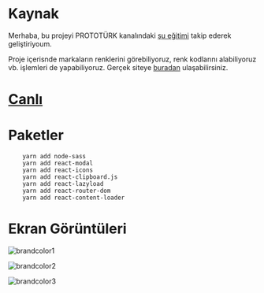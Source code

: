 # Kaynak

Merhaba, bu projeyi PROTOTÜRK kanalındaki [şu eğitimi](https://www.youtube.com/watch?v=tJNltOn-2Yg&list=PLfAfrKyDRWrEkpnC6STed0iVBBZzw5mGj) takip ederek geliştiriyoum.

Proje içerisnde markaların renklerini görebiliyoruz, renk kodlarını alabiliyoruz vb. işlemleri de yapabiliyoruz. Gerçek siteye [buradan](https://brandcolors.net/) ulaşabilirsiniz.

# [Canlı](https://05-brand-colors-app.netlify.app)

# Paketler

        yarn add node-sass
        yarn add react-modal
        yarn add react-icons
        yarn add react-clipboard.js
        yarn add react-lazyload
        yarn add react-router-dom
        yarn add react-content-loader

# Ekran Görüntüleri

![brandcolor1](https://user-images.githubusercontent.com/44196434/160731244-7204ff0f-4069-4493-a1f0-24eec6e584a2.png)

![brandcolor2](https://user-images.githubusercontent.com/44196434/160731256-8eb0f790-e8bb-4373-a815-0b02b29325f8.png)

![brandcolor3](https://user-images.githubusercontent.com/44196434/160731263-5a8d2a45-372f-40e4-91c7-311d9d68c038.png)

